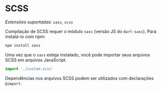 # SCSS

*Extensões suportadas: `sass`, `scss`*

Compilação de SCSS requer o módulo `sass` (versão JS do `dart-sass`). Para instalá-lo com npm:
```bash
npm install sass
```
Uma vez que o `sass` esteja instalado, você pode importar seus arquivos SCSS em arquivos JavaScript.
```javascript
import './custom.scss'
```
Dependências nos arquivos SCSS podem ser utilizados com declarações `@import`.
